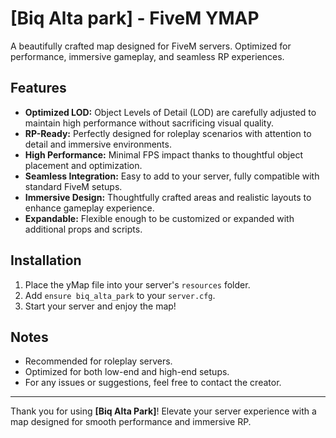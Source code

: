 # [Biq Alta park] - FiveM YMAP

A beautifully crafted map designed for FiveM servers. Optimized for performance, immersive gameplay, and seamless RP experiences.

## Features

- **Optimized LOD:** Object Levels of Detail (LOD) are carefully adjusted to maintain high performance without sacrificing visual quality.  
- **RP-Ready:** Perfectly designed for roleplay scenarios with attention to detail and immersive environments.  
- **High Performance:** Minimal FPS impact thanks to thoughtful object placement and optimization.  
- **Seamless Integration:** Easy to add to your server, fully compatible with standard FiveM setups.  
- **Immersive Design:** Thoughtfully crafted areas and realistic layouts to enhance gameplay experience.  
- **Expandable:** Flexible enough to be customized or expanded with additional props and scripts.  

## Installation

1. Place the yMap file into your server's `resources` folder.  
2. Add `ensure biq_alta_park` to your `server.cfg`.  
3. Start your server and enjoy the map!

## Notes

- Recommended for roleplay servers.  
- Optimized for both low-end and high-end setups.  
- For any issues or suggestions, feel free to contact the creator.

---

Thank you for using **[Biq Alta Park]**! Elevate your server experience with a map designed for smooth performance and immersive RP.
